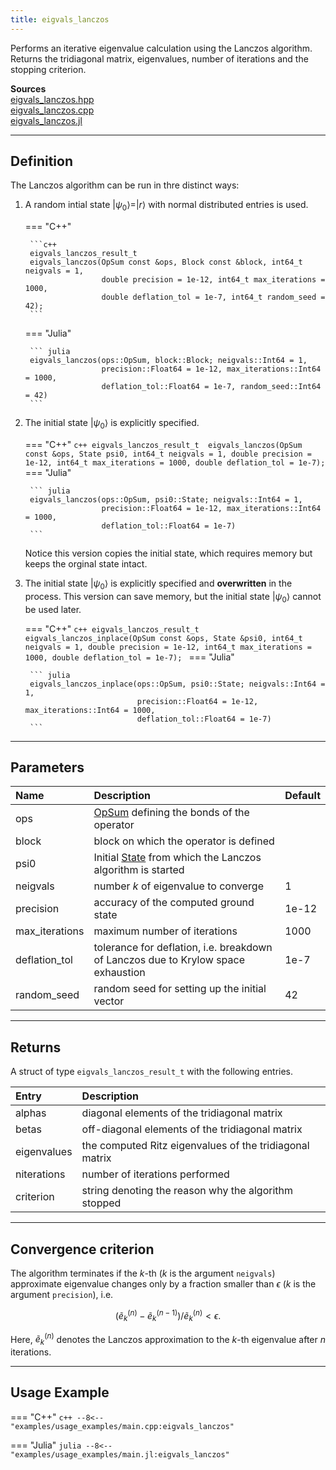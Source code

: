 ```yaml
---
title: eigvals_lanczos
---
```


Performs an iterative eigenvalue calculation using the Lanczos algorithm. Returns the tridiagonal matrix, eigenvalues, number of iterations and the stopping criterion.

**Sources**<br>
[eigvals_lanczos.hpp](https://github.com/awietek/xdiag/blob/main/xdiag/algorithms/lanczos/eigvals_lanczos.hpp)<br>
[eigvals_lanczos.cpp](https://github.com/awietek/xdiag/blob/main/xdiag/algorithms/lanczos/eigvals_lanczos.cpp)<br>
[eigvals_lanczos.jl](https://github.com/awietek/XDiag.jl/blob/main/src/algorithms/lanczos/eigvals_lanczos.jl)

---

## Definition

The Lanczos algorithm can be run in thre distinct ways:

1. A random intial state $|\psi_0\rangle = |r\rangle$ with normal distributed entries is used.

	=== "C++"

		```c++
		eigvals_lanczos_result_t
		eigvals_lanczos(OpSum const &ops, Block const &block, int64_t neigvals = 1,
                    	double precision = 1e-12, int64_t max_iterations = 1000,
                        double deflation_tol = 1e-7, int64_t random_seed = 42);
		```
	
	=== "Julia"

		``` julia
		eigvals_lanczos(ops::OpSum, block::Block; neigvals::Int64 = 1, 
		                precision::Float64 = 1e-12,	max_iterations::Int64 = 1000,
                        deflation_tol::Float64 = 1e-7, random_seed::Int64 = 42)
		```

2. The initial state $|\psi_0\rangle$ is explicitly specified. 

	=== "C++"
		```c++
		eigvals_lanczos_result_t 
		eigvals_lanczos(OpSum const &ops, State psi0, int64_t neigvals = 1,
	                    double precision = 1e-12, int64_t max_iterations = 1000,
						double deflation_tol = 1e-7);
     	```
	=== "Julia"

		``` julia
		eigvals_lanczos(ops::OpSum, psi0::State; neigvals::Int64 = 1, 
		                precision::Float64 = 1e-12,	max_iterations::Int64 = 1000,
                        deflation_tol::Float64 = 1e-7)
		```
		
	Notice this version copies the initial state, which requires memory but keeps the orginal state intact.

3. The initial state $|\psi_0\rangle$ is explicitly specified and **overwritten** in the process. This version can save memory, but the initial state  $|\psi_0\rangle$ cannot be used later.

	=== "C++"
		```c++
		eigvals_lanczos_result_t 
		eigvals_lanczos_inplace(OpSum const &ops, State &psi0, int64_t neigvals = 1,
	                        	double precision = 1e-12, int64_t max_iterations = 1000,
                                double deflation_tol = 1e-7);
     	```
	=== "Julia"

		``` julia
		eigvals_lanczos_inplace(ops::OpSum, psi0::State; neigvals::Int64 = 1, 
		                        precision::Float64 = 1e-12,	max_iterations::Int64 = 1000,
                                deflation_tol::Float64 = 1e-7)
		```
---

## Parameters

| Name           | Description                                                                       | Default |
|:---------------|:----------------------------------------------------------------------------------|---------|
| ops            | [OpSum](../operators/opsum.md) defining the bonds of the operator                 |         |
| block          | block on which the operator is defined                                            |         |
| psi0           | Initial [State](../states/state.md) from which the Lanczos algorithm is started   |         |
| neigvals       | number $k$ of eigenvalue to converge                                              | 1       |
| precision      | accuracy of the computed ground state                                             | 1e-12   |
| max_iterations | maximum number of iterations                                                      | 1000    |
| deflation_tol  | tolerance for deflation, i.e. breakdown of Lanczos due to Krylow space exhaustion | 1e-7    |
| random_seed    | random seed for setting up the initial vector                                     | 42      |

---

## Returns

A struct of type `eigvals_lanczos_result_t` with the following entries.

| Entry       | Description                                             |
|:------------|:--------------------------------------------------------|
| alphas      | diagonal elements of the tridiagonal matrix             |
| betas       | off-diagonal elements of the tridiagonal matrix         |
| eigenvalues | the computed Ritz eigenvalues of the tridiagonal matrix |
| niterations | number of iterations performed                          |
| criterion   | string denoting the reason why the algorithm stopped    |

---

## Convergence criterion

The algorithm terminates if the $k$-th ($k$ is the argument `neigvals`) approximate eigenvalue changes only by a fraction smaller than $\epsilon$ ($k$ is the argument `precision`), i.e.

$$ (\tilde{e}_k^{(n)} - \tilde{e}_k^{(n-1)}) / \tilde{e}_k^{(n)} < \epsilon.$$

Here, $\tilde{e}_k^{(n)}$ denotes the Lanczos approximation to the $k$-th eigenvalue after $n$ iterations.

---

## Usage Example

=== "C++"
	```c++
	--8<-- "examples/usage_examples/main.cpp:eigvals_lanczos"
	```

=== "Julia"
	```julia
	--8<-- "examples/usage_examples/main.jl:eigvals_lanczos"
	```
